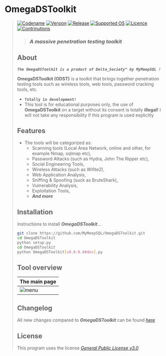 # **OmegaDSToolkit**
> [![Codename](https://img.shields.io/badge/Codename-MyMeepSQL-informational?style=flat-square)]()
[![Version](https://img.shields.io/badge/Version-0.0.0.6-brightgreen?style=flat-square)]()
[![Release](https://img.shields.io/badge/Release-Stable-success?style=flat-square)]()
[![Supported OS](https://img.shields.io/badge/Supported%20OS-Linux%20--%20Windows-success?style=flat-square)]()
[![Licence](https://img.shields.io/badge/License-GNU--GPL--3.0-important?style=flat-square)]()
[![Contrinutions](https://img.shields.io/badge/Contributions-Open%20!-yellow?style=flat-square)]()
> >  ### _**A massive penetration testing toolkit**_
> ## About
> _**`The OmegaDSToolkit is a product of Delta_Society™ by MyMeepSQL !`**_
>
>  **OmegaDSToolkit (ODST)** is a toolkit that brings together penetration testing tools such as wireless tools, web tools, password cracking tools, etc.
> * **`Totally in development!`**
> * This tool is for educational purposes only, the use of **OmegaDSToolkit** on a target without its consent is totally **illegal!** I will not take any responsibility if this program is used explicitly
> 
> ## Features
> * The tools will be categorized as: 
>   * Scanning tools (Local Area Network, online and other, for example Nmap, sqlmap etc), 
>   * Password Attacks (such as Hydra, John The Ripper etc), 
>   * Social Engineering Tools,
>   * Wireless Attacks (such as Wifite2),
>   * Web Application Analysis,
>   * Sniffing & Spoofing (suck as BruteShark),
>   * Vulnerability Analysis,
>   * Exploitation Tools,
>   * _**And more**_
> 
> ## Installation
> Instructions to install ***OmegaDSToolkit***...
> ```bash
> git clone https://github.com/MyMeepSQL/OmegaDSToolkit.git
> cd OmegaDSToolkit
> python setup.py
> cd OmegaDSToolkit
> python OmegaDSToolkit[v0.0.0.6#dev].py
> ```
> 
> ## Tool overview
> | The main page | 
> | ------------- | 
> | ![menu](https://zupimages.net/up/21/52/wo2o.jpg)  |
> 
> ## Changelog
> All new changes compared to _**OmegaDSToolkit**_ can be found _[here](https://github.com/MyMeepSQL/OmegaDSToolkit/blob/main/CHANGLOG.md)_
> 
> ## License 
> This program uses the license _[General Public License v3.0](https://github.com/MyMeepSQL/OmegaDSToolki)_
